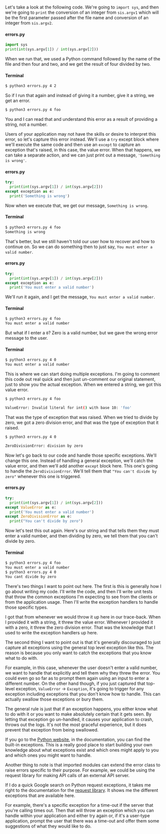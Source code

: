 Let's take a look at the following code. We're going to `import sys`, and then we're going to `print` the conversion of an integer from `sis.argv1` which will be the first parameter passed after the file name and conversion of an integer from `sis.argv2`. 

#### errors.py
```python
import sys
print(int(sys.argv[1]) / int(sys.argv[2]))
```

When we run that, we used a Python command followed by the name of the file and then four and two, and we get the result of four divided by two.

#### Terminal
```bash
$ python3 errors.py 4 2 
```
So if I run that again and instead of giving it a number, give it a string, we get an error. 

```bash
$ python3 errors.py 4 foo 
```

You and I can read that and understand this error as a result of providing a string, not a number.

Users of your application may not have the skills or desire to interpret this error, so let's capture this error instead. We'll use a `try` except block where we'll execute the same code and then use an `except` to capture an exception that's raised, in this case, the value error. When that happens, we can take a separate action, and we can just print out a message, `'Something is wrong'`. 

#### errors.py
```python
try:
  print(int(sys.argv[1]) / int(sys.argv[2]))
except exception as e:
  print('Something is wrong')
```
Now when we execute that, we get our message, `Something is wrong`.

#### Terminal
```bash
$ python3 errors.py 4 foo 
Something is wrong
```

That's better, but we still haven't told our user how to recover and how to continue on. So we can do something then to just say, `You must enter a valid number`.

#### errors.py
```python
try:
  print(int(sys.argv[1]) / int(sys.argv[2]))
except exception as e:
  print('You must enter a valid number')
```

We'll run it again, and I get the message, `You must enter a valid number`. 

#### Terminal
```bash
$ python3 errors.py 4 foo 
You must enter a valid number
```

But what if I enter a `0`? Zero is a valid number, but we gave the wrong error message to the user.

#### Terminal
```bash
$ python3 errors.py 4 0 
You must enter a valid number
```

This is where we can start doing multiple exceptions. I'm going to comment this code out real quick and then just un-comment our original statement, just to show you the actual exception. When we entered a string, we got this value error. 

```bash
$ python3 errors.py 4 foo 

ValueError: Invalid literal for int() with base 10: 'foo'
```

That was the type of exception that was raised. When we tried to divide by zero, we got a zero division error, and that was the type of exception that it raised.

```bash
$ python3 errors.py 4 0 

ZeroDivisionError: division by zero
```

Now let's go back to our code and handle those specific exceptions. We'll change this one. Instead of handling a general exception, we'll catch the value error, and then we'll add another `except` block here. This one's going to handle the `ZeroDivisionError`. We'll tell them that `"You can't divide by zero"` whenever this one is triggered.

#### errors.py
```python
try:
  print(int(sys.argv[1]) / int(sys.argv[2]))
except ValueError as e:
  print('You must enter a valid number')
except ZeroDivisionError as e:
  print("You can't divide by zero")
```

Now let's test this out again. Here's our string and that tells them they must enter a valid number, and then dividing by zero, we tell them that you can't divide by zero.

#### Terminal
```bash
$ python3 errors.py 4 foo 
You must enter a valid number
$ python3 errors.py 4 0 
You cant divide by zero
```

There's two things I want to point out here. The first is this is generally how I go about writing my code. I'll write the code, and then I'll write unit tests that throw the common exceptions I'm expecting to see from the clients or from the application usage. Then I'll write the exception handlers to handle those specific types.

I got that from whenever we would throw it up here in our trace-back. When I provided it with a string, it threw the value error. Whenever I provided it with a zero, it threw the zero division error. That was the knowledge that I used to write the exception handlers up here.

The second thing I want to point out is that it's generally discouraged to just capture all exceptions using the general top level exception like this. The reason is because you only want to catch the exceptions that you know what to do with.

For example, in this case, whenever the user doesn't enter a valid number, we want to handle that explicitly and tell them why they threw the error. You could even go so far as to prompt them again using an input to enter a different number. On the other hand though, if you just captured that top-level exception, `ValueError` -> `Exception`, it's going to trigger for any exception including exceptions that you don't know how to handle. This can actually swallow those exceptions or bury them.

The general rule is just that if an exception happens, you either know what to do with it or you want to make absolutely certain that it gets seen. By letting that exception go un-handled, it causes your application to crash, throws out the logs. It's not the most graceful experience, but it does prevent that exception from being swallowed.

If you go to the [Python website](https://docs.python.org/3/library/exceptions.html), in the documentation, you can find the built-in exceptions. This is a really good place to start building your own knowledge about what exceptions exist and which ones might apply to you and which ones you might want to handle.

Another thing to note is that imported modules can extend the error class to raise errors specific to their purpose. For example, we could be using the request library for making API calls of an external API server.

If I do a quick Google search on Python request exceptions, it takes me right to the documentation for the [request library](http://docs.python-requests.org/en/master/_modules/requests/exceptions/). It shows me the different exceptions that are available here.

For example, there's a specific exception for a time-out if the server that you're calling times out. Then that will throw an exception which you can handle within your application and either try again or, if it's a user-type application, prompt the user that there was a time-out and offer them some suggestions of what they would like to do.